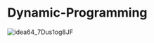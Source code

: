 # Dynamic-Programming
![idea64_7Dus1og8JF](https://user-images.githubusercontent.com/72649005/211098272-8cf88a33-d0d9-48c4-9533-86a9c6d88379.png)
